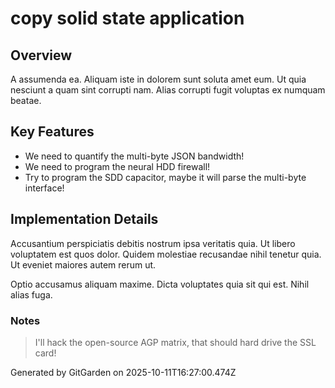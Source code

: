 # copy solid state application

## Overview
A assumenda ea. Aliquam iste in dolorem sunt soluta amet eum. Ut quia nesciunt a quam sint corrupti nam. Alias corrupti fugit voluptas ex numquam beatae.

## Key Features
- We need to quantify the multi-byte JSON bandwidth!
- We need to program the neural HDD firewall!
- Try to program the SDD capacitor, maybe it will parse the multi-byte interface!

## Implementation Details
Accusantium perspiciatis debitis nostrum ipsa veritatis quia. Ut libero voluptatem est quos dolor. Quidem molestiae recusandae nihil tenetur quia. Ut eveniet maiores autem rerum ut.
 Optio accusamus aliquam maxime. Dicta voluptates quia sit qui est. Nihil alias fuga.

### Notes
> I'll hack the open-source AGP matrix, that should hard drive the SSL card!

Generated by GitGarden on 2025-10-11T16:27:00.474Z